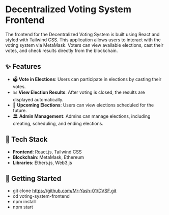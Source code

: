 # Decentralized Voting System Frontend

The frontend for the Decentralized Voting System is built using React and styled with Tailwind CSS. This application allows users to interact with the voting system via MetaMask. Voters can view available elections, cast their votes, and check results directly from the blockchain.

## ✨ Features

- 🗳️ **Vote in Elections**: Users can participate in elections by casting their votes.
- 📊 **View Election Results**: After voting is closed, the results are displayed automatically.
- 📅 **Upcoming Elections**: Users can view elections scheduled for the future.
- 🏛️ **Admin Management**: Admins can manage elections, including creating, scheduling, and ending elections.

## 🧪 Tech Stack

- **Frontend**: React.js, Tailwind CSS
- **Blockchain**: MetaMask, Ethereum
- **Libraries**: Ethers.js, Web3.js

## 🚀 Getting Started

- git clone https://github.com/Mr-Yash-01/DVSF.git
- cd voting-system-frontend
- npm install
- npm start
